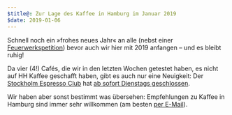 ```yaml
---
$title@: Zur Lage des Kaffee in Hamburg im Januar 2019
$date: 2019-01-06
---
```


Schnell noch ein »frohes neues Jahr« an alle (nebst einer [Feuerwerkspetition](https://www.change.org/p/verbot-von-silvesterfeuerwerk-f%C3%BCr-privatpersonen-silvester2018-svenjaschulze68-bmu)) bevor auch wir hier mit 2019 anfangen – und es bleibt ruhig!

Da vier (4!) Cafés, die wir in den letzten Wochen getestet haben, es nicht auf HH Kaffee geschafft haben, gibt es auch nur eine Neuigkeit: Der [Stockholm Espresso Club]([url('/content/cafes/stockholm-espresso-club.md')]) hat [ab sofort Dienstags geschlossen](https://www.facebook.com/stockholmespressoclub/photos/a.596613443729427/2159075800816509/).

Wir haben aber sonst bestimmt was übersehen: Empfehlungen zu Kaffee in Hamburg sind immer sehr willkommen (am besten [per E-Mail]([url('/content/pages/contact.md')])).